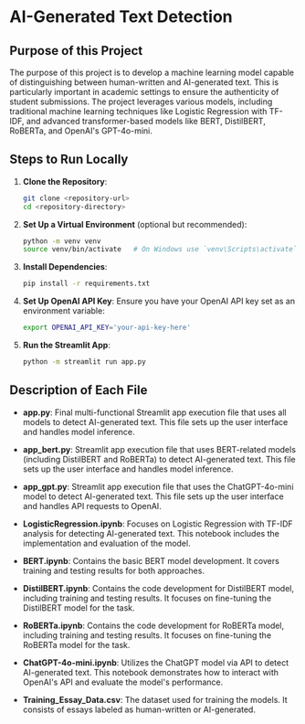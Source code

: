 # AI-Generated Text Detection

## Purpose of this Project

The purpose of this project is to develop a machine learning model capable of distinguishing between human-written and AI-generated text. This is particularly important in academic settings to ensure the authenticity of student submissions. The project leverages various models, including traditional machine learning techniques like Logistic Regression with TF-IDF, and advanced transformer-based models like BERT, DistilBERT, RoBERTa, and OpenAI's GPT-4o-mini.

## Steps to Run Locally

1. **Clone the Repository**:
    ```bash
    git clone <repository-url>
    cd <repository-directory>
    ```

2. **Set Up a Virtual Environment** (optional but recommended):
    ```bash
    python -m venv venv
    source venv/bin/activate   # On Windows use `venv\Scripts\activate`
    ```

3. **Install Dependencies**:
    ```bash
    pip install -r requirements.txt
    ```

4. **Set Up OpenAI API Key**:
    Ensure you have your OpenAI API key set as an environment variable:
    ```bash
    export OPENAI_API_KEY='your-api-key-here'
    ```

5. **Run the Streamlit App**:
    ```bash
    python -m streamlit run app.py
    ```

## Description of Each File

- **app.py**: Final multi-functional Streamlit app execution file that uses all models to detect AI-generated text. This file sets up the user interface and handles model inference.

- **app_bert.py**: Streamlit app execution file that uses BERT-related models (including DistilBERT and RoBERTa) to detect AI-generated text. This file sets up the user interface and handles model inference.

- **app_gpt.py**: Streamlit app execution file that uses the ChatGPT-4o-mini model to detect AI-generated text. This file sets up the user interface and handles API requests to OpenAI.

- **LogisticRegression.ipynb**: Focuses on Logistic Regression with TF-IDF analysis for detecting AI-generated text. This notebook includes the implementation and evaluation of the model.

- **BERT.ipynb**: Contains the basic BERT model development. It covers training and testing results for both approaches.

- **DistilBERT.ipynb**: Contains the code development for DistilBERT model, including training and testing results. It focuses on fine-tuning the DistilBERT model for the task.

- **RoBERTa.ipynb**: Contains the code development for RoBERTa model, including training and testing results. It focuses on fine-tuning the RoBERTa model for the task.

- **ChatGPT-4o-mini.ipynb**: Utilizes the ChatGPT model via API to detect AI-generated text. This notebook demonstrates how to interact with OpenAI's API and evaluate the model's performance.

- **Training_Essay_Data.csv**: The dataset used for training the models. It consists of essays labeled as human-written or AI-generated.
